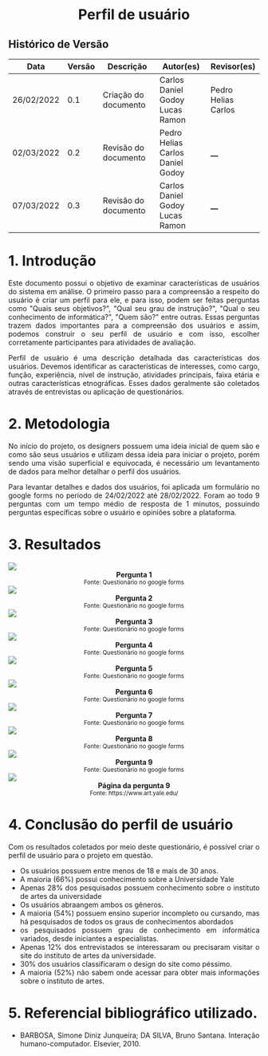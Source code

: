 # <center>Perfil de usuário

## Histórico de Versão

| Data       | Versão | Descrição            | Autor(es)                          | Revisor(es)         |
| ---------- | ------ | -------------------- | ---------------------------------  | ------------------- |
| 26/02/2022 | 0.1    | Criação do documento | Carlos Daniel Godoy<br>Lucas Ramon | Pedro Helias<br>Carlos |
| 02/03/2022 | 0.2    | Revisão do documento | Pedro Helias<br>Carlos Daniel Godoy| **\_\_**            |
| 07/03/2022 | 0.3    | Revisão do documento | Carlos Daniel Godoy<br>Lucas Ramon   | **\_\_**            |

<div align="justify">

# 1. Introdução
<p style="text-align: justify;">Este documento possui o objetivo de examinar características de usuários do sistema em análise.
O primeiro passo para a compreensão a respeito do usuário é criar um perfil para ele, e para isso, podem ser feitas perguntas como "Quais seus objetivos?", "Qual seu grau de instrução?", "Qual o seu conhecimento de informática?", "Quem são?" entre outras. Essas perguntas trazem dados importantes para a compreensão dos usuários e assim, podemos construir o seu perfil de usuário e com isso, escolher corretamente participantes para atividades de avaliação.</p>

<p style="text-align: justify;">Perfil de usuário é uma descrição detalhada das características dos usuários. Devemos identificar as características de interesses, como cargo, função, experiência, nível de instrução, atividades principais, faixa etária e outras características etnográficas. Esses dados geralmente são coletados através de entrevistas ou aplicação de questionários.</p>

# 2. Metodologia

<p style="text-align: justify;">No início do projeto, os designers possuem uma ideia inicial de quem são e como são seus usuários e utilizam dessa ideia para iniciar o projeto, porém sendo uma visão superficial e equivocada, é necessário um levantamento de dados para melhor detalhar o perfil dos usuários.</p>

<p style="text-align: justify;">Para levantar detalhes e dados dos usuários, foi aplicada um formulário no google forms no período de 24/02/2022 até 28/02/2022. Foram ao todo 9 perguntas com um tempo médio de resposta de 1 minutos, possuindo perguntas específicas sobre o usuário e opiniões sobre a plataforma.</p>

# 3. Resultados

<img align='center' src="https://github.com/Interacao-Humano-Computador/2021.2-Grupo-05-Yale/blob/inicio/docs/documentos/imagens/1-FaixaEtaria.png?raw=true">
<figcaption align='center'>
    <b>Pergunta 1</b>
    <br><small>Fonte: Questionário no google forms</small></br>
</figcaption>

<img align='center' src="https://github.com/Interacao-Humano-Computador/2021.2-Grupo-05-Yale/blob/inicio/docs/documentos/imagens/2-ConheceUniversidade?raw=true">
<figcaption align='center'>
    <b>Pergunta 2</b>
    <br><small>Fonte: Questionário no google forms</small></br>
</figcaption>
<img align='center' src="https://github.com/Interacao-Humano-Computador/2021.2-Grupo-05-Yale/blob/inicio/docs/documentos/imagens/3-ConheceInstituto?raw=true">
<figcaption align='center'>
    <b>Pergunta 3</b>
    <br><small>Fonte: Questionário no google forms</small></br>
</figcaption>
<img align='center' src="https://github.com/Interacao-Humano-Computador/2021.2-Grupo-05-Yale/blob/inicio/docs/documentos/imagens/4-Genero?raw=true">
<figcaption align='center'>
    <b>Pergunta 4</b>
    <br><small>Fonte: Questionário no google forms</small></br>
</figcaption>
<img align='center' src="https://github.com/Interacao-Humano-Computador/2021.2-Grupo-05-Yale/blob/inicio/docs/documentos/imagens/5-GrauInstrucao?raw=true">
<figcaption align='center'>
    <b>Pergunta 5</b>
    <br><small>Fonte: Questionário no google forms</small></br>
</figcaption>
<img align='center' src="https://github.com/Interacao-Humano-Computador/2021.2-Grupo-05-Yale/blob/inicio/docs/documentos/imagens/6-ConhecimentoInfo?raw=true">
<figcaption align='center'>
    <b>Pergunta 6</b>
    <br><small>Fonte: Questionário no google forms</small></br>
</figcaption>
<img align='center' src="https://github.com/Interacao-Humano-Computador/2021.2-Grupo-05-Yale/blob/inicio/docs/documentos/imagens/7-InteresseInstituto?raw=true">
<figcaption align='center'>
    <b>Pergunta 7</b>
    <br><small>Fonte: Questionário no google forms</small></br>
</figcaption>

<img align='center' src="https://github.com/Interacao-Humano-Computador/2021.2-Grupo-05-Yale/blob/inicio/docs/documentos/imagens/9-DesignSite?raw=true">
<figcaption align='center'>
    <b>Pergunta 8</b>
    <br><small>Fonte: Questionário no google forms</small></br>
</figcaption>
<img align='center' src="https://github.com/Interacao-Humano-Computador/2021.2-Grupo-05-Yale/blob/inicio/docs/documentos/imagens/8-ClickPagina?raw=true">
<figcaption align='center'>
    <b>Pergunta 9</b>
    <br><small>Fonte: Questionário no google forms</small></br>
</figcaption>
<img align='center' src="https://github.com/Interacao-Humano-Computador/2021.2-Grupo-05-Yale/blob/inicio/docs/documentos/imagens/10-PrintSite?raw=true">
<figcaption align='center'>
    <b>Página da pergunta 9</b>
    <br><small>Fonte: https://www.art.yale.edu/</small></br>
</figcaption>

# 4. Conclusão do perfil de usuário

<p style="text-align: justify;">
Com os resultados coletados por meio deste questionário, é possível criar o perfil de usuário para o projeto em questão.
</p>

- Os usuários possuem entre menos de 18 e mais de 30 anos.
- A maioria (66%) possui conhecimento sobre a Universidade Yale
- Apenas 28% dos pesquisados possuem conhecimento sobre o instituto de artes da universidade
- Os usuários abraangem ambos os gêneros.
- A maioria (54%) possuem ensino superior incompleto ou cursando, mas há pesquisados de todos os graus de conhecimentos abordados
- os pesquisados possuem grau de conhecimento em informática variados, desde iniciantes a especialistas.
- Apenas 12% dos entrevistados se interessaram ou precisaram visitar o site do instituto de artes da universidade.
- 30% dos usuários classificaram o design do site como péssimo.
- A maioria (52%) não sabem onde acessar para obter mais informações sobre o instituto de artes.

# 5. Referencial bibliográfico utilizado.
- BARBOSA, Simone Diniz Junqueira; DA SILVA, Bruno Santana. Interação humano-computador. Elsevier, 2010.